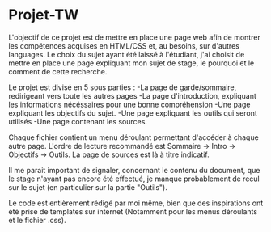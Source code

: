 # Projet-TW

L'objectif de ce projet est de mettre en place une page web afin de montrer les compétences acquises en HTML/CSS et, au besoins, sur d'autres languages. Le choix du sujet ayant été laissé à l'étudiant, j'ai choisit de mettre en place une page expliquant mon sujet de stage, le pourquoi et le comment de cette recherche. 

Le projet est divisé en 5 sous parties : -La page de garde/sommaire, redirigeant vers toute les autres pages
                                         -La page d'introduction, expliquant les informations nécéssaires pour une bonne compréhension
                                         -Une page expliquant les objectifs du sujet.
                                         -Une page expliquant les outils qui seront utilisés
                                         -Une page contenant les sources. 
                                         
Chaque fichier contient un menu déroulant permettant d'accéder à chaque autre page. L'ordre de lecture recommandé est Sommaire -> Intro -> Objectifs -> Outils. La page de sources est là à titre indicatif. 

Il me parait important de signaler, concernant le contenu du document, que le stage n'ayant pas encore été effectué, je manque probablement de recul sur le sujet (en particulier sur la partie "Outils").

Le code est entièrement rédigé par moi même, bien que des inspirations ont été prise de templates sur internet (Notamment pour les menus déroulants et le fichier .css). 


